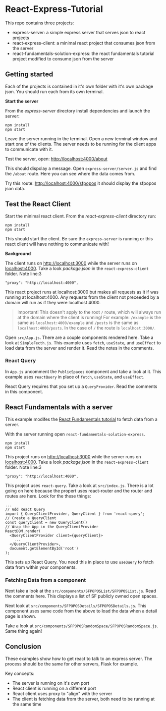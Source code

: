 # React-Express-Tutorial
 
This repo contains three projects: 

- express-server: a simple express server that serves json to react projects
- react-express-client: a minimal react project that consumes json from the server
- react-fundamentals-solution-express: the react fundamentals tutorial project modified to consume json from the server

## Getting started 

Each of the projects is contained in it's own folder with it's own package json. You should run each from its own terminal. 

**Start the server**

From the _express-server_ directory install dependencies and launch the server: 

```
npm install
npm start
```

Leave the server running in the terminal. Open a new terminal window and start one of the clients. The server needs to be running for the client apps to communicate with it. 

Test the server, open: [http://localhost:4000/about](http://localhost:4000/about)

This should dispolay a message. Open `express-server/server.js` and find the `/about` route. Here you can see where the data comes from.

Try this route: [http://localhost:4000/sfpopos](http://localhost:4000/sfpopos) it should display the sfpopos json data. 

## Test the React Client

Start the minimal react client. From the _react-express-client_ directory run: 

```
npm install 
npm start
```

This should start the client. Be sure the `express-server` is running or this react client will have nothing to communicate with! 

**Background**

The client runs on [http://localhost:3000](http://localhost:3000) while the server runs on [localhost:4000](localhost:4000). Take a look *package.json* in the `react-express-client` folder. Note line:3 

```
"proxy": "http://localhost:4000",
```

This react project runs at localhost:3000 but makes all requests as it if was running at localhost:4000. Any requests from the client not preceeded by a domain will run as if they were localhost 4000. 

> Important! This doesn't apply to the root `/` route, which will always run at the domain where the client is running! For example: `/example` is the same as `localhost:4000/example` and `/posts` is the same as `localhost:4000/posts`. In the case of `/` the route is `localhost:3000/`.

Open `src/App.js`. There are a couple components rendered here. Take a look at `SimpleFecth.js`. This example uses `fetch`, `useState`, and `useEffect` to load data from the server and render it. Read the notes in the comments. 

### React Query

In `App.js` uncomment the `PublicSpaces` component and take a look at it. This example uses `reactQuery` in place of `fetch`, `useState`, and `useEffect`. 

React Query requires that you set up a `QueryProvider`. Read the comments in this component. 

## React Fundamentals with a server

This example modifes the [React Fundamentals tutorial](https://github.com/Tech-at-DU/React-Fundamentals-tutorial) to fetch data from a server. 

With the server running open `react-fundamentals-solution-express`. 

```
npm install
npm start
```

This project runs on [http://localhost:3000](http://localhost:3000) while the server runs on [localhost:4000](localhost:4000). Take a look *package.json* in the `react-express-client` folder. Note line:3 

```
"proxy": "http://localhost:4000",
```

This project uses `react-query`. Take a look at `src/index.js`. There is a lot going on here because the propert uses react-router and the router and routes are here. Look for the these things: 

```JS
...
// Add React Query 
import { QueryClientProvider, QueryClient } from 'react-query';
// Create a QueryClient
const queryClient = new QueryClient()
// Wrap the App in the QueryClientProvider
ReactDOM.render(
  <QueryClientProvider client={queryClient}>
    ...
  </QueryClientProvider>,
  document.getElementById('root')
);
```

This sets up React Query. You need this in place to use `useQuery` to fetch data from within your components. 

### Fetching Data from a component

Next take a look at the `src/components/SFPOPOSList/SFPOPOSList.js`. Read the comments here. This displays a list of SF publicly owned open spaces. 

Next look at `src/components/SFPOPOSDetails/SFPOPOSDetails.js`. This component uses same code from the above to load the data when a detail page is shown. 

Take a look at `src/components/SFPOPOSRandomSpace/SFPOPOSRandomSpace.js`. Same thing again! 

## Conclusion

These examples show how to get react to talk to an express server. The process should be the same for other servers, Flask for example. 

Key concepts:

- The server is running on it's own port
- React client is running on a different port
- React client uses proxy to "align" with the server
- The client is fetching data from the server, both need to be running at the same time



